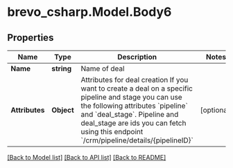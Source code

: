# brevo_csharp.Model.Body6
## Properties

Name | Type | Description | Notes
------------ | ------------- | ------------- | -------------
**Name** | **string** | Name of deal | 
**Attributes** | **Object** | Attributes for deal creation  If you want to create a deal on a specific pipeline and stage you can use the following attributes &#x60;pipeline&#x60; and &#x60;deal_stage&#x60;.  Pipeline and deal_stage are ids you can fetch using this endpoint &#x60;/crm/pipeline/details/{pipelineID}&#x60;  | [optional] 

[[Back to Model list]](../README.md#documentation-for-models) [[Back to API list]](../README.md#documentation-for-api-endpoints) [[Back to README]](../README.md)

